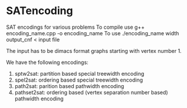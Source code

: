 # SATencoding
SAT encodings for various problems
To compile use g++ encoding_name.cpp -o encoding_name
To use ./encoding_name width output_cnf < input file

The input has to be dimacs format graphs starting with vertex number 1.

We have the following encodings:
1. sptw2sat: partition based special treewidth encoding
2. spel2sat: ordering based special treewidth encoding
3. path2sat: parition based pathwidth encoding
4. pathset2sat: ordering based (vertex separation number based) pathwidth encoding
